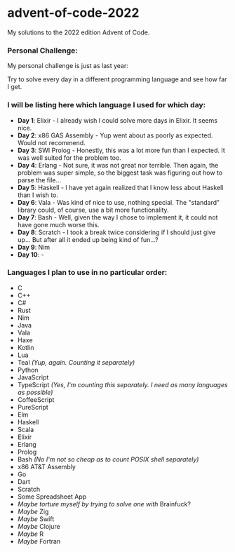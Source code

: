 # advent-of-code-2022
My solutions to the 2022 edition Advent of Code.

### Personal Challenge:
My personal challenge is just as last year:

Try to solve every day in a different programming language and see how far I get.

### I will be listing here which language I used for which day:

- **Day 1**: Elixir - I already wish I could solve more days in Elixir. It seems nice.
- **Day 2**: x86 GAS Assembly - Yup went about as poorly as expected. Would not recommend.
- **Day 3**: SWI Prolog - Honestly, this was a lot more fun than I expected. It was well suited for the problem too.
- **Day 4**: Erlang - Not sure, it was not great nor terrible. Then again, the problem was super simple,
  so the biggest task was figuring out how to parse the file...
- **Day 5**: Haskell - I have yet again realized that I know less about Haskell than I wish to.
- **Day 6**: Vala - Was kind of nice to use, nothing special. The "standard" library could, of course,
  use a bit more functionality.
- **Day 7**: Bash - Well, given the way I chose to implement it, it could not have gone much worse this.
- **Day 8**: Scratch - I took a break twice considering if I should just give up... But after all it ended up being kind of fun...?
- **Day 9**: Nim
- **Day 10**: -

### Languages I plan to use in no particular order:
- C
- C++
- C#
- Rust
- Nim
- Java
- Vala
- Haxe
- Kotlin
- Lua
- Teal *(Yup, again. Counting it separately)*
- Python
- JavaScript
- TypeScript *(Yes, I'm counting this separately. I need as many languages as possible)*
- CoffeeScript
- PureScript
- Elm
- Haskell
- Scala
- Elixir
- Erlang
- Prolog
- Bash *(No I'm not so cheap as to count POSIX shell separately)*
- x86 AT&T Assembly
- Go
- Dart
- Scratch
- Some Spreadsheet App
- *Maybe torture myself by trying to solve one with* Brainfuck?
- *Maybe* Zig
- *Maybe* Swift
- *Maybe* Clojure
- *Maybe* R
- *Maybe* Fortran
